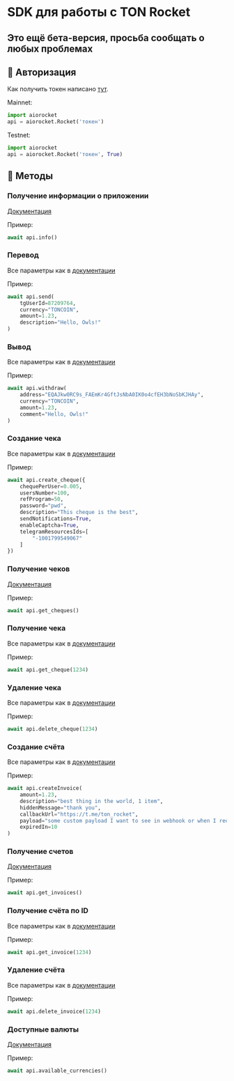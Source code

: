 # SDK для работы с TON Rocket

## Это ещё бета-версия, просьба сообщать о любых проблемах

## 🔐 Авторизация

Как получить токен написано [тут](https://pay.ton-rocket.com/api/).

Mainnet:

```python
import aiorocket
api = aiorocket.Rocket('токен')
```

Testnet:

```python
import aiorocket
api = aiorocket.Rocket('токен', True)
```

## 🚀 Методы

### Получение информации о приложении
[Документация](https://pay.ton-rocket.com/api/#/app/AppsController_getAppInfo)

Пример:
```python
await api.info()
```

### Перевод
Все параметры как в [документации](https://pay.ton-rocket.com/api/#/app/AppsController_transfer)

Пример:
```python
await api.send(
    tgUserId=87209764,
    currency="TONCOIN",
    amount=1.23,
    description="Hello, Owls!"
)
```

### Вывод

Все параметры как в [документации](https://pay.ton-rocket.com/api/#/app/AppsController_withdrawal)

Пример:
```python
await api.withdraw(
    address="EQAJkw0RC9s_FAEmKr4GftJsNbA0IK0o4cfEH3bNoSbKJHAy",
    currency="TONCOIN",
    amount=1.23,
    comment="Hello, Owls!"
)
```

### Создание чека
Все параметры как в [документации](https://pay.ton-rocket.com/api/#/multi-cheques/ChequesController_createCheque)

Пример:
```python
await api.create_cheque({
    chequePerUser=0.005,
    usersNumber=100,
    refProgram=50,
    password="pwd",
    description="This cheque is the best",
    sendNotifications=True,
    enableCaptcha=True,
    telegramResourcesIds=[
        "-1001799549067"
    ]
})
```

### Получение чеков
[Документация](https://pay.ton-rocket.com/api/#/multi-cheques/ChequesController_getCheques)

Пример:
```python
await api.get_cheques()
```

### Получение чека
Все параметры как в [документации](https://pay.ton-rocket.com/api/#/multi-cheques/ChequesController_getCheque)

Пример:
```python
await api.get_cheque(1234)
```

### Удаление чека
Все параметры как в [документации](https://pay.ton-rocket.com/api/#/multi-cheques/ChequesController_deleteCheque)

Пример:
```python
await api.delete_cheque(1234)
```

### Создание счёта
Все параметры как в [документации](https://pay.ton-rocket.com/api/#/tg-invoices/InvoicesController_createInvoice)

Пример:
```python
await api.createInvoice(
    amount=1.23,
    description="best thing in the world, 1 item",
    hiddenMessage="thank you",
    callbackUrl="https://t.me/ton_rocket",
    payload="some custom payload I want to see in webhook or when I request invoice",
    expiredIn=10
)
```

### Получение счетов
[Документация](https://pay.ton-rocket.com/api/#/tg-invoices/InvoicesController_deleteInvoice)

Пример:
```python
await api.get_invoices()
```

### Получение счёта по ID
Все параметры как в [документации](https://pay.ton-rocket.com/api/#/tg-invoices/InvoicesController_getInvoice)

Пример:
```python
await api.get_invoice(1234)
```

### Удаление счёта
Все параметры как в [документации](https://pay.ton-rocket.com/api/#/tg-invoices/InvoicesController_deleteInvoice)

Пример:
```python
await api.delete_invoice(1234)
```

### Доступные валюты
[Документация](https://pay.ton-rocket.com/api/#/currencies/CurrenciesController_getCoins)

Пример:
```python
await api.available_currencies()
```
